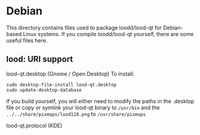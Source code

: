 
Debian
====================
This directory contains files used to package loodd/lood-qt
for Debian-based Linux systems. If you compile loodd/lood-qt yourself, there are some useful files here.

## lood: URI support ##


lood-qt.desktop  (Gnome / Open Desktop)
To install:

	sudo desktop-file-install lood-qt.desktop
	sudo update-desktop-database

If you build yourself, you will either need to modify the paths in
the .desktop file or copy or symlink your lood-qt binary to `/usr/bin`
and the `../../share/pixmaps/lood128.png` to `/usr/share/pixmaps`

lood-qt.protocol (KDE)


